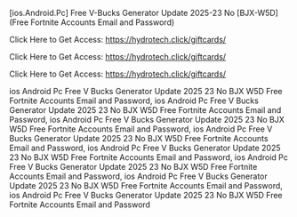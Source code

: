 [ios.Android.Pc] Free V-Bucks Generator Update 2025-23 No [BJX-W5D] (Free Fortnite Accounts Email and Password)

Click Here to Get Access: https://hydrotech.click/giftcards/

Click Here to Get Access: https://hydrotech.click/giftcards/

Click Here to Get Access: https://hydrotech.click/giftcards/

 ios Android Pc Free V Bucks Generator Update 2025 23 No BJX W5D Free Fortnite Accounts Email and Password, ios Android Pc Free V Bucks Generator Update 2025 23 No BJX W5D Free Fortnite Accounts Email and Password, ios Android Pc Free V Bucks Generator Update 2025 23 No BJX W5D Free Fortnite Accounts Email and Password, ios Android Pc Free V Bucks Generator Update 2025 23 No BJX W5D Free Fortnite Accounts Email and Password, ios Android Pc Free V Bucks Generator Update 2025 23 No BJX W5D Free Fortnite Accounts Email and Password, ios Android Pc Free V Bucks Generator Update 2025 23 No BJX W5D Free Fortnite Accounts Email and Password, ios Android Pc Free V Bucks Generator Update 2025 23 No BJX W5D Free Fortnite Accounts Email and Password, ios Android Pc Free V Bucks Generator Update 2025 23 No BJX W5D Free Fortnite Accounts Email and Password
